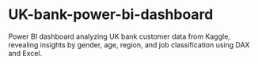 # UK-bank-power-bi-dashboard
Power BI dashboard analyzing UK bank customer data from Kaggle, revealing insights by gender, age, region, and job classification using DAX and Excel.
